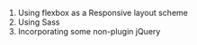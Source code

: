 1. Using flexbox as a Responsive layout scheme
2. Using Sass
3. Incorporating some non-plugin jQuery
